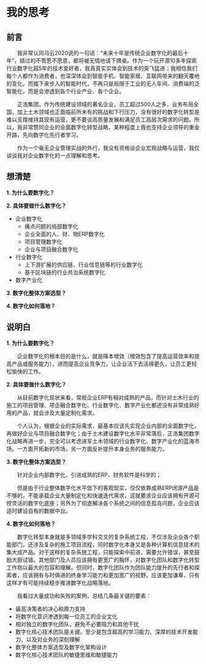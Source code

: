# 我的思考
## 前言
&emsp;&emsp;我非常认同马云2020说的一句话：“未来十年是传统企业数字化的最后十年”，错过的不管愿不愿意，都将被无情地请下牌桌。作为一个玩开源10多年探索行业数字化超5年的技术爱好者，我真真实实体会到技术的突飞猛进；我相信我们每个人都作为消费者，也深深体会到智能手机、智能家居、互联网带来的翻天覆地的变化。而接下来步入的智能时代，不再只是局限于工业的无人车间、消费端的泛智能化，而是会渗透到各个行业产业、各个企业。
<!-- 最近已经听到著名人物一些声音，未来世界将产生大量的无用人员。作为企业一员，所在企业如果重视数字化，重视技能培养提升，或许是你我之福。 -->

&emsp;&emsp;正浩集团，作为传统建设领域的著名企业，员工超过500人之多，业务布局全国，加上土木领域也正面临前所未有的挑战和下行压力，没有很好的数字化转型是难以支撑维持其现有运营，更不要谈高质量发展和满足员工高层次需求的问题。所以，我非常赞同企业的全面数字化转型战略，某种程度上我也支持企业领导的重金开路，先向数字化先行者学习。

&emsp;&emsp;作为一个毫无企业管理实战的外行，我没有资格谈企业宏观战略与运营，我仅谈谈我对企业数字化的一点理解和思考。



## 想清楚
**1. 为什么要数字化？**

**2. 具体要做什么数字化？**
* 企业数字化
    * 痛点问题的局部数字化
    * 企业全面的人、财、物ERP数字化
    * 项目管理数字化
    * 企业与项目融合数字化
* 行业数字化
    * 上下游扩展的供应链、行业信息链等的行业数字化
    * 基于区块链的行业共治系统数字化
* 数字产业化
<!-- 3. 数字化是否包含大量制定化功能？ -->
**3. 数字化整体方案选型？**
<!-- 4. 整体数字化架构设计？ -->
<!-- 5. 数字化现状和难点是什么？ -->
**4. 数字化如何落地？**


## 说明白
**1. 为什么要数字化？**

&emsp;&emsp;企业数字化的根本目的是什么，就是降本增效（增效包含了提高运营效率和提高产品或服务能力），进而提高企业竞争力，让企业活下去活得更久，让员工更轻松愉快的工作。



**2. 具体要做什么数字化？**

&emsp;&emsp;从目前数字化现状来看，常规企业ERP有相对成熟的产品，而针对土木行业的施工的项目管理、项企融合数字化、行业数字化、数字产业化都还没有非常成熟好用的产品，就会涉及大量定制化需求。

&emsp;&emsp;个人认为，根据企业的实际需求，最基本应该先实现企业内部的全面数字化，再做好企业与项目融合数字化；由于土木建设数字化水平非常落后，正浩集团数字化战略再进一步，完全可以考虑进军土木领域的行业数字化、数字产业化的蓝海市场。一方面开拓新的市场，另一方面反补提升本身业务的服务能力。

**3. 数字化整体方案选型？**

&emsp;&emsp;针对企业内部数字化，引进成熟的ERP、财务软件是科学的；

&emsp;&emsp;但是由于行业整体数字化水平低下的客观现实，仅仅依靠成熟ERP闭源产品是不够的，不能承载企业大量制定化和快速迭代需求，这就要求企业应该拥有开源可控灵活的数字化底座；另外为了彻底解决各个系统之间的信息孤岛问题，企业应该适时建设自有的数据中台。

**4. 数字化如何落地？**

&emsp;&emsp;数字化转型本身就是多领域多学科交叉的复杂系统工程，不仅涉及企业各个职能部门，还涉及复杂的施工项目流程，同时数字化本身又是各种计算机信息技术的集大成产品。对于这样的复杂系统工程，只能探索中前进，需要允许错误，甚至鼓励大胆试错。其他部门及人员应该拥有更宽广的胸怀，对数字化团队和数字化转型工作抱以最大的包容和理解。但同时，数字化团队作为团队能力提升的先行者和探索者，应该拥有与时俱进的终身学习能力和更加宽广的视野，应该更加谦卑，只有这样才有可能持续稳步推进数字化战略落地。

&emsp;&emsp;我看过大量成功和失败的案例，总结几条最关键的要素：
* 最高决策者的决心和鼎力支持
* 将数字化意识渗透到每一位员工的企业文化
* 相对独立的数字化团队，避免不必要阻力和其他干扰
* 数字化核心技术团队是关键。至少是包含超高的学习能力、深厚的技术开发能力、以及对业务的深刻理解
* 数字化整体方案选型及数字化架构设计
* 数字化核心技术团队的敏捷思维和敏捷能力
